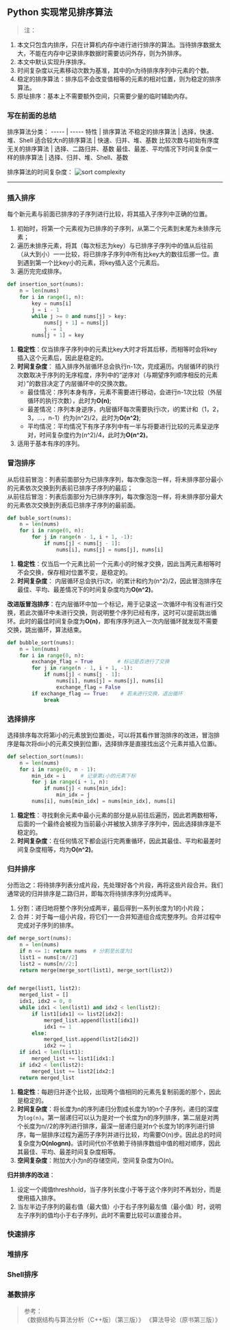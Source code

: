 ## Python 实现常见排序算法

>注：
1. 本文只包含内排序，只在计算机内存中进行进行排序的算法。当待排序数据太大，不能在内存中记录排序数据时需要访问外存，则为外排序。
2. 本文中默认实现升序排序。
3. 时间复杂度以元素移动次数为基准，其中的n为待排序序列中元素的个数。
4. 稳定的排序算法：排序后不会改变值相等的元素的相对位置，则为稳定的排序算法。
5. 原址排序：基本上不需要额外空间，只需要少量的临时辅助内存。

### 写在前面的总结
排序算法分类：
----- | -----
特性   |   排序算法
不稳定的排序算法 | 选择，快速、堆、Shell
适合较大n的排序算法 | 快速、归并、堆、基数
比较次数与初始有序度无关的排序算法 | 选择、二路归并、基数
最佳、最差、平均情况下时间复杂度一样的排序算法 | 选择、归并、堆、Shell、基数

排序算法的时间复杂度：
![sort complexity]('images/sort_complexity')


***

### 插入排序
每个新元素与前面已排序的子序列进行比较，将其插入子序列中正确的位置。
1. 初始时，将第一个元素视为已排序的子序列，从第二个元素到末尾为未排序元素；
2. 遍历未排序元素，将其（每次标志为key）与已排序子序列中的值从后往前（从大到小）一一比较，将已排序子序列中所有比key大的数往后挪一位。直到遇到第一个比key小的元素，将key插入这个元素后。
3. 遍历完完成排序。

```python
def insertion_sort(nums):
    n = len(nums)
    for i in range(1, n):
        key = nums[i]
        j = i - 1
        while j >= 0 and nums[j] > key:
            nums[j + 1] = nums[j]
            j -= 1
        nums[j + 1] = key
```
1. **稳定性**：仅当排序子序列中的元素比key大时才将其后移，而相等时会将key插入这个元素后，因此是稳定的。
2. **时间复杂度**： 插入排序外层循环总会执行n-1次，完成遍历。内层循环的执行次数取决于序列的无序程度，序列中的“逆序对（与期望序列顺序相反的元素对）”的数目决定了内层循环中的交换次数。
	- 最佳情况：序列本身有序，元素不需要进行移动，会进行n-1次比较（外层循环的执行次数），此时为**O(n)**;
	- 最差情况：序列本身逆序，内层循环每次需要执行i次，i的累计和（1，2，3，...，n-1）约为(n^2)/2，此时为**O(n^2)**;
	- 平均情况：平均情况下有序子序列中有一半与将要进行比较的元素呈逆序对，时间复杂度约为(n^2)/4，此时为**O(n^2)**。
3. 适用于基本有序的序列。


### 冒泡排序
从后往前冒泡：列表前面部分为已排序序列，每次像泡泡一样，将未排序部分最小的元素依次交换到列表前已排序子序列的最后；  
从前往后冒泡：列表后面部分为已排序序列，每次像泡泡一样，将未排序部分最大的元素依次交换到列表后已排序子序列的最前面。

```python
def buble_sort(nums):
    n = len(nums)
    for i in range(0, n):
        for j in range(n - 1, i + 1, -1):
        	if nums[j] < nums[j - 1]:
        		nums[i], nums[j] = nums[j], nums[i]
```
1. **稳定性**：仅当后一个元素比前一个元素小的时候才交换，因此当两元素相等时不会交换，保存相对位置不变，是稳定的。
2. **时间复杂度**： 内层循环总会执行i次，i的累计和约为(n^2)/2，因此冒泡排序在最佳、平均、最差情况下的时间复杂度均为**O(n^2)**。

**改进版冒泡排序**：在内层循环中加一个标记，用于记录这一次循环中有没有进行交换，若此次循环中未进行交换，则说明整个序列已经有序，这时可以提前跳出循环。此时的最佳时间复杂度为**O(n)**，即有序序列进入一次内层循环就发现不需要交换，跳出循环，算法结束。
```python
def bubble_sort(nums):
    n = len(nums)
    for i in range(0, n):
        exchange_flag = True        # 标记是否进行了交换
        for j in range(n - 1, i + 1, -1):
            if nums[j] < nums[j - 1]:
                nums[i], nums[j] = nums[j], nums[i]
                exchange_flag = False
        if exchange_flag == True:    # 若未进行交换，退出循环
            break
```

### 选择排序
选择排序每次将第i小的元素放到位置i处，可以将其看作冒泡排序的改进，冒泡排序是每次将dii小的元素交换到位置i，选择排序是直接找出这个元素并插入位置i。
```python
def selection_sort(nums):
    n = len(nums)
    for i in range(0, n - 1):
        min_idx = i     # 记录第i小的元素下标
        for j in range(i + 1, n):
            if nums[j] < nums[min_idx]:
                min_idx = j
        nums[i], nums[min_idx] = nums[min_idx], nums[i]
```
1. **稳定性**：寻找剩余元素中最小元素的部分是从前往后遍历，因此若两数相等，后面的一个最终会被视为当前最小并被放入排序子序列中，因此选择排序是不稳定的。
2. **时间复杂度**：在任何情况下都会运行完两重循环，因此其最佳、平均和最差时间复杂度相等，均为**O(n^2)**。


### 归并排序
分而治之：将待排序列表分成片段，先处理好各个片段，再将这些片段合并。我们通常说的归并排序是二路归并，即每次将待排序序列分成两半。
1. 分割：递归地将整个序列分成两半，最后得到一系列长度为1的小片段；
2. 合并：对于每一组小片段，将它们一一合并知道组合成完整序列。合并过程中完成对子序列的排序。

```python
def merge_sort(nums):
    n = len(nums)
    if n <= 1: return nums  # 分割至长度为1
    list1 = nums[:n//2]
    list2 = nums[n//2:]
    return merge(merge_sort(list1), merge_sort(list2))


def merge(list1, list2):
    merged_list = []
    idx1, idx2 = 0, 0
    while idx1 < len(list1) and idx2 < len(list2):
        if list1[idx1] <= list2[idx2]:
            merged_list.append(list1[idx1])
            idx1 += 1
        else:
            merged_list.append(list2[idx2])
            idx2 += 1
    if idx1 < len(list1):
        merged_list += list1[idx1:]
    if idx2 < len(list2):
        merged_list += list2[idx2:]
    return merged_list
```
1. **稳定性**：每趟归并逐个比较，出现两个值相同的元素先复制前面的那个，因此是稳定的。
2. **时间复杂度**：将长度为n的序列递归分割成长度为1的n个子序列，递归的深度为`log(n)`。第一层递归可以认为是对一个长度为n的序列排序，第二层是对两个长度为n//2的序列进行排序，最深一层递归是对n个长度为1的序列进行排序，每一层排序过程为遍历子序列并进行比较，均需要O(n)步。因此总的时间复杂度为**O(nlognn)**。该时间代价不依赖于待排序数组中值的相对顺序，因此其最佳、平均、最差时间复杂度相等。
3. **空间复杂度**：附加大小为n的存储空间，空间复杂度为O(n)。

**归并排序的改进**：
1. 设定一个阈值threshhold，当子序列长度小于等于这个序列时不再划分，而是使用插入排序。
2. 当左半边子序列的最右值（最大值）小于右子序列最左值（最小值）时，说明左子序列的值均小于右子序列，此时不需要比较可以直接合并。


### 快速排序



### 堆排序

### Shell排序

### 基数排序

>参考：  
《数据结构与算法分析（C++版）（第三版）》
《算法导论（原书第三版）》